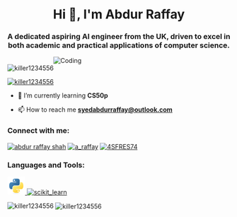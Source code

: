 <h1 align="center">Hi 👋, I'm Abdur Raffay</h1>
<h3 align="center">A dedicated aspiring AI engineer from the UK, driven to excel in both academic and practical applications of computer science.</h3>
<img align="right" alt="Coding" width="400" src="https://cdn.dribbble.com/users/926537/screenshots/4502924/python-2.gif">

<p align="left"> <img src="https://komarev.com/ghpvc/?username=killer1234556&label=Profile%20views&color=0e75b6&style=flat" alt="killer1234556" /> </p>

<p align="left"> <a href="https://github.com/ryo-ma/github-profile-trophy"><img src="https://github-profile-trophy.vercel.app/?username=killer1234556" alt="killer1234556" /></a> </p>

- 🌱 I’m currently learning **CS50p**

- 📫 How to reach me **syedabdurraffay@outlook.com**

<h3 align="left">Connect with me:</h3>
<p align="left">
<a href="https://linkedin.com/in/abdur raffay shah" target="blank"><img align="center" src="https://raw.githubusercontent.com/rahuldkjain/github-profile-readme-generator/master/src/images/icons/Social/linked-in-alt.svg" alt="abdur raffay shah" height="30" width="40" /></a>
<a href="https://www.leetcode.com/a_raffay" target="blank"><img align="center" src="https://raw.githubusercontent.com/rahuldkjain/github-profile-readme-generator/master/src/images/icons/Social/leet-code.svg" alt="a_raffay" height="30" width="40" /></a>
<a href="https://discord.gg/4SFRES74" target="blank"><img align="center" src="https://raw.githubusercontent.com/rahuldkjain/github-profile-readme-generator/master/src/images/icons/Social/discord.svg" alt="4SFRES74" height="30" width="40" /></a>
</p>

<h3 align="left">Languages and Tools:</h3>
<p align="left"> <a href="https://www.python.org" target="_blank" rel="noreferrer"> <img src="https://raw.githubusercontent.com/devicons/devicon/master/icons/python/python-original.svg" alt="python" width="40" height="40"/> </a> <a href="https://scikit-learn.org/" target="_blank" rel="noreferrer"> <img src="https://upload.wikimedia.org/wikipedia/commons/0/05/Scikit_learn_logo_small.svg" alt="scikit_learn" width="40" height="40"/> </a> </p>

<p><img align="left" src="https://github-readme-stats.vercel.app/api/top-langs?username=killer1234556&show_icons=true&locale=en&layout=compact" alt="killer1234556" /></p>

<p>&nbsp;<img align="center" src="https://github-readme-stats.vercel.app/api?username=killer1234556&show_icons=true&locale=en" alt="killer1234556" /></p>
